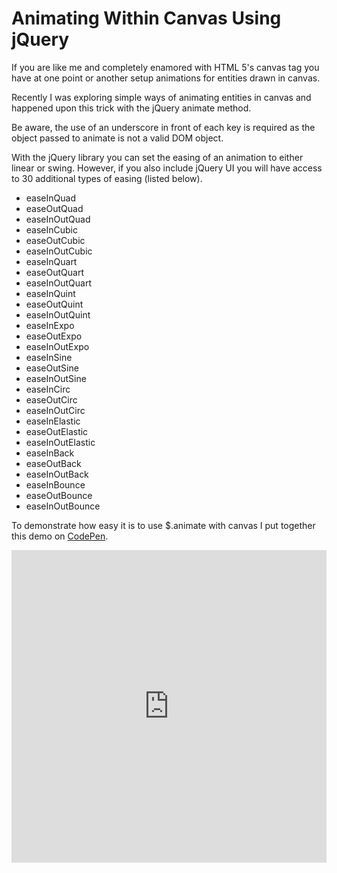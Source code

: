 # Animating Within Canvas Using jQuery

If you are like me and completely enamored with HTML 5's canvas tag you have at one point or another setup animations for entities drawn in canvas.

Recently I was exploring simple ways of animating entities in canvas and happened upon this trick with the jQuery animate method.

Be aware, the use of an underscore in front of each key is required as the object passed to animate is not a valid DOM object.

With the jQuery library you can set the easing of an animation to either linear or swing. However, if you also include jQuery UI you will have access to 30 additional types of easing (listed below).

- easeInQuad
- easeOutQuad
- easeInOutQuad
- easeInCubic
- easeOutCubic
- easeInOutCubic
- easeInQuart
- easeOutQuart
- easeInOutQuart
- easeInQuint
- easeOutQuint
- easeInOutQuint
- easeInExpo
- easeOutExpo
- easeInOutExpo
- easeInSine
- easeOutSine
- easeInOutSine
- easeInCirc
- easeOutCirc
- easeInOutCirc
- easeInElastic
- easeOutElastic
- easeInOutElastic
- easeInBack
- easeOutBack
- easeInOutBack
- easeInBounce
- easeOutBounce
- easeInOutBounce

To demonstrate how easy it is to use $.animate with canvas I put together this demo on [CodePen](http://codepen.io/neogeek/pen/RPRzjG).

<iframe height="500" style="width: 100%;" scrolling="no" title="Animating Within Canvas Using jQuery" src="https://codepen.io/neogeek/embed/RPRzjG?default-tab=result" frameborder="no" loading="lazy" allowtransparency="true" allowfullscreen="true">
</iframe>
